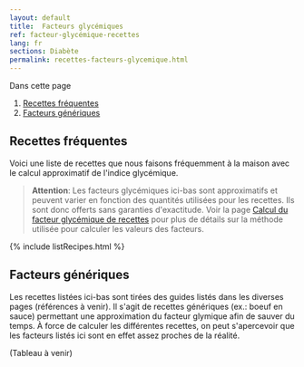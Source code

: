 ```yaml
---
layout: default
title:  Facteurs glycémiques
ref: facteur-glycémique-recettes
lang: fr
sections: Diabète
permalink: recettes-facteurs-glycemique.html
---
```

Dans cette page

1. [Recettes fréquentes](#recettes-fr%c3%a9quentes)
2. [Facteurs génériques](#facteurs-g%c3%a9n%c3%a9riques)

## Recettes fréquentes

Voici une liste de recettes que nous faisons fréquemment à la maison avec le calcul approximatif de l'indice glycémique.

>**Attention**: Les facteurs glycémiques ici-bas sont approximatifs et peuvent varier en fonction des quantités utilisées pour les recettes.
Ils sont donc offerts sans garanties d'exactitude.
Voir la page [Calcul du facteur glycémique de recettes]({{site.baseurl}}/calcul-facteur-glycemique.html) pour plus de détails sur la méthode utilisée pour calculer les valeurs des facteurs.

{% include listRecipes.html %}

## Facteurs génériques

Les recettes listées ici-bas sont tirées des guides listés dans les diverses pages (références à venir).
Il s'agit de recettes génériques (ex.: boeuf en sauce) permettant une approximation du facteur glymique afin de sauver du temps.
À force de calculer les différentes recettes, on peut s'apercevoir que les facteurs listés ici sont en effet assez proches de la réalité.

(Tableau à venir)
